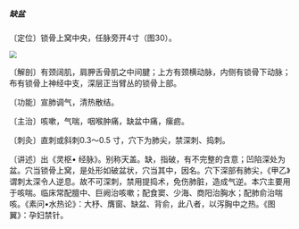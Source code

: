 ##### 缺盆

〔定位〕锁骨上窝中央，任脉旁开4寸（图30）。

<img src="./img/图30.jpg" style="zoom:80%;" />

〔解剖〕有颈阔肌，肩胛舌骨肌之中间腱；上方有颈横动脉，内侧有锁骨下动脉；布有锁骨上神经中支，深层正当臂丛的锁骨上部。

〔功能〕宣肺调气，清热散结。

〔主治〕咳嗽，气喘，咽喉肿痛，缺盆中痛，瘰疬。

〔刺灸〕直刺或斜刺0.3〜0.5 寸，穴下为肺尖，禁深刺、捣刺。

〔讲述〕出《灵枢• 经脉》。别称天盖。缺，指破，有不完整的含意；凹陷深处为盆。穴当锁骨上窝，是处形如破盆状，穴当其中，因名。穴下深部有肺尖，《甲乙》谓刺太深令人逆息。故不可深刺，禁用提捣术，免伤肺脏，造成气逆。本穴主要用于咳喘。临床常配膻中、巨阙治咳嗽；配食窦、少海、商阳治胸水；配肺俞治喘咳。《素问•水热论》：大杼、膺窗、缺盆、背俞，此八者，以泻胸中之热。《图翼》：孕妇禁针。
